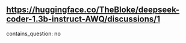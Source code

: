 ## https://huggingface.co/TheBloke/deepseek-coder-1.3b-instruct-AWQ/discussions/1

contains_question: no